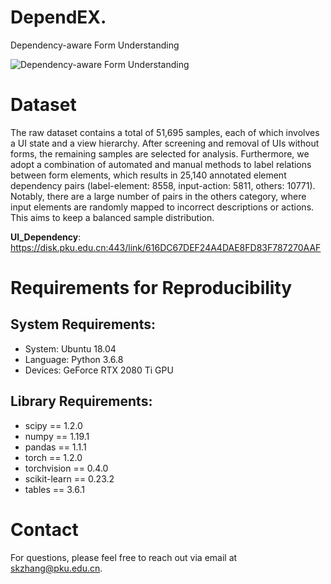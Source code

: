 # DependEX.
Dependency-aware Form Understanding

![Dependency-aware Form Understanding](https://github.com/skzhangPKU/DependEX/blob/master/frame/frame.png)

# Dataset
The raw dataset contains a total of 51,695 samples, each of which involves a UI state and a view hierarchy. After screening and removal of UIs without forms, the remaining samples are selected for analysis. Furthermore, we adopt a combination of automated and manual methods to label relations between form elements, which results in 25,140 annotated element dependency pairs (label-element: 8558, input-action: 5811, others: 10771). Notably, there are a large number of pairs in the others category, where input elements are randomly mapped to incorrect descriptions or actions. This aims to keep a balanced sample  distribution.

**UI_Dependency**: https://disk.pku.edu.cn:443/link/616DC67DEF24A4DAE8FD83F787270AAF

# Requirements for Reproducibility

## System Requirements:
- System: Ubuntu 18.04
- Language: Python 3.6.8
- Devices: GeForce RTX 2080 Ti GPU

## Library Requirements:

- scipy == 1.2.0
- numpy == 1.19.1
- pandas == 1.1.1
- torch == 1.2.0
- torchvision == 0.4.0
- scikit-learn == 0.23.2
- tables == 3.6.1

# Contact
For questions, please feel free to reach out via email at skzhang@pku.edu.cn.
